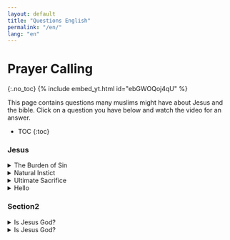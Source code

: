 ```yaml
---
layout: default
title: "Questions English"
permalink: "/en/"
lang: "en"
---
```



# Prayer Calling
{:.no_toc}
{% include embed_yt.html id="ebGWOQoj4qU" %}

This page contains questions many muslims might have about Jesus and the bible. Click on a question you have below and watch the video for an answer.

* TOC
{:toc}

### Jesus

<details>
    <summary>The Burden of Sin</summary>
    {% include embed_yt.html id="7IVT6nTOJv8" %}
</details>

<details>
    <summary>Natural Instict</summary>
    {% include embed_yt.html id="We_PRqSWo6o" %}
</details>

<details>
    <summary>Ultimate Sacrifice</summary>
    {% include embed_yt.html id="i0hMxKm7YqE" %}
</details>

<details>
    <summary>Hello</summary>
    {% include embed_yt.html id="i0hMxKm7YqE" %}
</details>

### Section2

<details>
    <summary>Is Jesus God?</summary>
    Test
</details>
<details>
    <summary>Is Jesus God?</summary>
    Test
</details>
